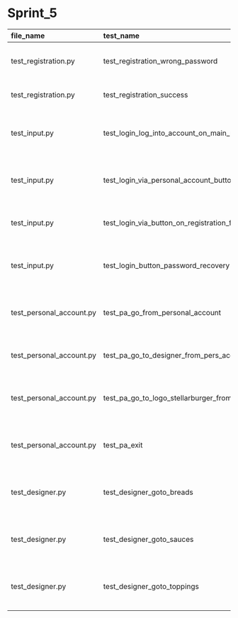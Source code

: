 # Sprint_5
| file_name                |test_name| description                                                 |
|:-------------------------|:---|:------------------------------------------------------------|
| test_registration.py     |test_registration_wrong_password| Проверяется ошибка для некорректного пароля                 |
| test_registration.py     |test_registration_success| Проверяется успешная регистрация                            |
| test_input.py            |test_login_log_into_account_on_main_page| Проверяется вход по кнопке «Войти в аккаунт» на главной     |
| test_input.py            |test_login_via_personal_account_button| Проверяется вход через кнопку «Личный кабинет»              |
| test_input.py            |test_login_via_button_on_registration_form| Проверяется вход через кнопку в форме регистрации           |
| test_input.py            |test_login_button_password_recovery| Проверяется вход через кнопку в форме восстановления пароля |
| test_personal_account.py |test_pa_go_from_personal_account| Проверяется переход по клику на «Личный кабинет»            |
| test_personal_account.py |test_pa_go_to_designer_from_pers_account| Проверяется переход по клику на «Конструктор»               |
| test_personal_account.py |test_pa_go_to_logo_stellarburger_from_pers_account| Проверяется переход по клику на логотип Stellar Burgers     |
| test_personal_account.py |test_pa_exit| Проверяется выход по кнопке «Выйти» в личном кабинете       |
| test_designer.py         |test_designer_goto_breads| Проверяется, что работает переход к разделу «Булки» |
| test_designer.py         |test_designer_goto_sauces|Проверяется, что работает переход к разделу «Соусы» |
| test_designer.py         |test_designer_goto_toppings|Проверяется, что работает переход к разделу «Начинки» |
